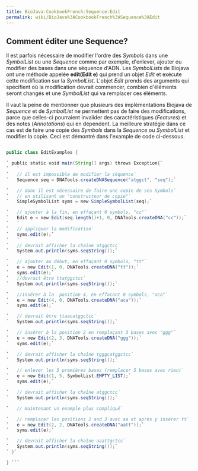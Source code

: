 ```yaml
---
title: BioJava:CookbookFrench:Sequence:Edit
permalink: wiki/BioJava%3ACookbookFrench%3ASequence%3AEdit
---
```


Comment éditer une Sequence?
----------------------------

Il est parfois nécessaire de modifier l'ordre des *Symbols* dans une
*SymbolList* ou une *Sequence* comme par exemple, d'enlever, ajouter ou
modifier des bases dans une séquence d'ADN. Les *SymbolLists* de Biojava
ont une méthode appelée **edit(Edit e)** qui prend un objet *Edit* et
exécute cette modification sur la *SymbolList*. L'objet *Edit* prends
des arguments qui spécifient où la modification devrait commencer,
combien d'éléments seront changés et une *SymbolList* qui va remplacer
ces éléments.

Il vaut la peine de mentionner que plusieurs des implémentations Biojava
de *Sequence* et de *SymbolList* ne permettent pas de faire des
modifications, parce que celles-ci pourraient invalider des
caractéristiques (*Features*) et des notes (*Annotations*) qui en
dépendent. La meilleure stratégie dans ce cas est de faire une copie des
*Symbols* dans la *Sequence* ou *SymbolList* et modifier la copie. Ceci
est démontré dans l'example de code ci-dessous.

```java import org.biojava.bio.seq.\*; import org.biojava.bio.symbol.\*;

public class EditExamples {

` public static void main(String[] args) throws Exception{`  
`   `  
`   // il est impossible de modifier la séquence`  
`   Sequence seq = DNATools.createDNASequence("atggct", "seq");`

`   // donc il est nécessaire de faire une copie de ses Symbols`  
`   // en utilisant un "constructeur de copie"`  
`   SimpleSymbolList syms = new SimpleSymbolList(seq);`

`   // ajouter à la fin, en effaçant 0 symbols, "cc"`  
`   Edit e = new Edit(seq.length()+1, 0, DNATools.createDNA("cc"));`  
`   `  
`   // appliquer la modification`  
`   syms.edit(e);`  
`   `  
`   // devrait afficher la chaîne atggctcc`  
`   System.out.println(syms.seqString());`

`   // ajouter au début, en effaçant 0 symbols, "tt"`  
`   e = new Edit(1, 0, DNATools.createDNA("tt"));`  
`   syms.edit(e);`  
`   //devrait être ttatggctcc`  
`   System.out.println(syms.seqString());`

`   //insérer à la  position 4, en effacant 0 symbols, "aca"`  
`   e = new Edit(4, 0, DNATools.createDNA("aca"));`  
`   syms.edit(e);`

`   // devrait être ttaacatggctcc`  
`   System.out.println(syms.seqString());`

`   // insérer à la position 2 en remplaçant 3 bases avec "ggg"`  
`   e = new Edit(2, 3, DNATools.createDNA("ggg"));`  
`   syms.edit(e);`

`   // devrait afficher la chaîne tgggcatggctcc`  
`   System.out.println(syms.seqString());`

`   // enlever les 5 premières bases (remplacer 5 bases avec rien)`  
`   e = new Edit(1, 5, SymbolList.EMPTY_LIST);`  
`   syms.edit(e);`

`   // devrait afficher la chaîne atggctcc`  
`   System.out.println(syms.seqString());`

`   // maintenant un example plus compliqué`

`   // remplacer les positions 2 and 3 avec aa et après y insérer tt`  
`   e = new Edit(2, 2, DNATools.createDNA("aatt"));`  
`   syms.edit(e);`

`   // devrait afficher la chaîne aaattgctcc`  
`   System.out.println(syms.seqString());`  
` }`

} ```
